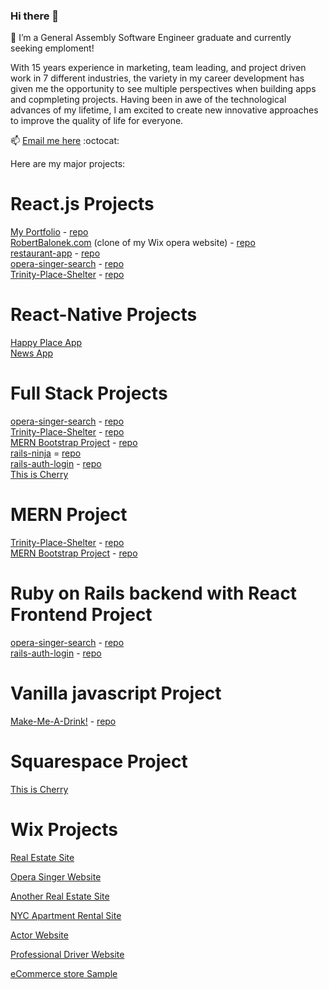 ### Hi there 👋   

🌱 I’m a General Assembly Software Engineer graduate and currently seeking emploment!

With 15 years experience in marketing, team leading, and project driven work in 7 different industries, the variety in my career development has given me the opportunity to see multiple perspectives when building apps and copmpleting projects. Having been in awe of the technological advances of my lifetime, I am excited to create new innovative approaches to improve the quality of life for everyone.



📫 
[Email me here](mailto:roebrtbalonek@gmail.com?subject=[GitHub]%20Source%20Han%20Sans)   :octocat: 

Here are my major projects:

# React.js Projects
[My Portfolio](https://www.robertbalonek.dev) - [repo](https://github.com/rbalonek/Portfolio) <br />
[RobertBalonek.com](https://www.robertbalonek.com) (clone of my Wix opera website) - [repo](https://github.com/rbalonek/rbopera)  <br />
[restaurant-app](https://balonek-restaurant-app.netlify.app/LiveMenu) - [repo](https://github.com/rbalonek/Restaurant-App)  <br />
[opera-singer-search](https://opera-singer-search.netlify.app/operas) - [repo](https://github.com/rbalonek/opera-singer-search)  <br />
[Trinity-Place-Shelter](https://trinity-place-shelter.netlify.app/) - [repo](https://github.com/rbalonek/trinity-place-shelter)  <br />

# React-Native Projects
[Happy Place App](https://github.com/rbalonek/react-nav-app) <br />
[News App](https://github.com/rbalonek/react-native-news-app) <br />

# Full Stack Projects
[opera-singer-search](https://opera-singer-search.netlify.app/operas) - [repo](https://github.com/rbalonek/opera-singer-search)  <br />
[Trinity-Place-Shelter](https://trinity-place-shelter.netlify.app/) - [repo](https://github.com/rbalonek/trinity-place-shelter)  <br />
[MERN Bootstrap Project](https://mern-bootstrap-portfolio.netlify.app/) - [repo](https://github.com/rbalonek/mern-bootstrap-project) <br />
[rails-ninja](https://rails-ninja.netlify.app/) = [repo](https://github.com/rbalonek/rails-ninja-dojo)<br />
[rails-auth-login](https://rails-auth-boilerplate.netlify.app/) - [repo](https://github.com/rbalonek/Rails-Auth-Boilerplate) <br />
[This is Cherry](https://www.thisischerry.com/) <br />

# MERN Project

[Trinity-Place-Shelter](https://trinity-place-shelter.netlify.app/) - [repo](https://github.com/rbalonek/trinity-place-shelter)  <br />
[MERN Bootstrap Project](https://mern-bootstrap-portfolio.netlify.app/) - [repo](https://github.com/rbalonek/mern-bootstrap-project) <br />

# Ruby on Rails backend with React Frontend Project
[opera-singer-search](https://opera-singer-search.netlify.app/operas) - [repo](https://github.com/rbalonek/opera-singer-search)  <br />
[rails-auth-login](https://rails-auth-boilerplate.netlify.app/) - [repo](https://github.com/rbalonek/Rails-Auth-Boilerplate)

# Vanilla javascript Project
[Make-Me-A-Drink!](https://rbalonek.github.io/cocktail-helper/) - [repo](https://github.com/rbalonek/cocktail-helper)  <br />

# Squarespace Project
[This is Cherry](https://www.thisischerry.com/)

# Wix Projects
[Real Estate Site](https://editor.wix.com/html/editor/web/renderer/external_preview/document/34420488-5225-4758-bf8e-b7ff04df875f/sales?metaSiteId=962a4a1b-0f1d-40ab-80aa-d6c91f5ade49)

[Opera Singer Website](https://robertbalonek.wixsite.com/robertbalonek)

[Another Real Estate Site](https://editor.wix.com/html/editor/web/renderer/external_preview/document/1803c882-7e75-4412-a732-083e2e89556c?metaSiteId=2c898d4d-d5e5-4d56-925a-9ddba2da5e45)

[NYC Apartment Rental Site](https://editor.wix.com/html/editor/web/renderer/external_preview/document/12ec47ff-e66f-c81c-e470-861ef57eb1fd?metaSiteId=12ec47ff-e9fe-680f-59b9-ca78fee02c6a)

[Actor Website](https://editor.wix.com/html/editor/web/renderer/external_preview/document/12ed9afa-3377-45d5-9c77-043f8e8c9538?metaSiteId=12ed9afa-42bd-797b-6d7e-1ca0e81e39b0)

[Professional Driver Website](https://editor.wix.com/html/editor/web/renderer/external_preview/document/b4479f93-0231-4d01-93c9-e52cb777ac76?metaSiteId=5f0b687d-b5c7-4660-97c4-b9b7430fe9d1)

[eCommerce store Sample](https://editor.wix.com/html/editor/web/renderer/external_preview/document/fde71b1a-6147-4446-961c-86f16cc8c208?metaSiteId=d5301a34-7eb5-4eb7-a4b7-96746bfad027)

